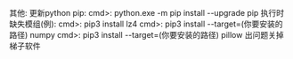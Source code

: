 
其他:
更新python pip:
cmd>:   python.exe -m pip install --upgrade pip
执行时缺失模组(例):
cmd>:   pip3 install lz4
cmd>:   pip3 install --target=(你要安装的路径) numpy
cmd>:   pip3 install --target=(你要安装的路径) pillow
出问题关掉梯子软件
